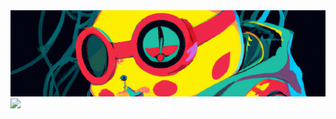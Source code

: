<img src="./pkbnnr.png" alt="banner" />
<a href="https://github.com/ElTurtlePillow?tab=repositories">
  <img src="https://github-readme-stats.vercel.app/api/top-langs/?username=ElTurtlePillow&layout=compact&langs_count=4" />
</a>
